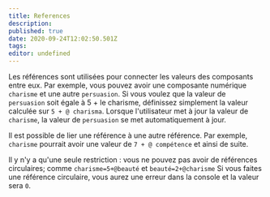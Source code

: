 ```yaml
---
title: References
description: 
published: true
date: 2020-09-24T12:02:50.501Z
tags: 
editor: undefined
---
```


Les références sont utilisées pour connecter les valeurs des composants entre eux. Par exemple, vous pouvez avoir une composante numérique `charisme` et une autre `persuasion`. Si vous voulez que la valeur de `persuasion` soit égale à 5 + le charisme, définissez simplement la valeur calculée sur `5 + @ charisma`. Lorsque l'utilisateur met à jour la valeur de `charisme`, la valeur de `persuasion` se met automatiquement à jour.

Il est possible de lier une référence à une autre référence. Par exemple, `charisme` pourrait avoir une valeur de `7 + @ compétence` et ainsi de suite.

Il y n'y a qu'une seule restriction : vous ne pouvez pas avoir de références circulaires; comme `charisme=5+@beauté` et `beauté=2+@charisme` Si vous faites une référence circulaire, vous aurez une erreur dans la console et la valeur sera `0`.
